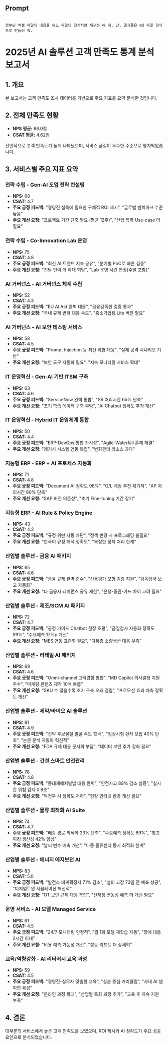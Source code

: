 ## Prompt

```

첨부된 엑셀 파일의 내용을 워드 파일의 형식처럼 재구성 해 줘. 단, 결과물은 md 파일 형식으로 만들어 줘.

```

# 2025년 AI 솔루션 고객 만족도 통계 분석 보고서

## 1. 개요
본 보고서는 고객 만족도 조사 데이터를 기반으로 주요 지표를 요약 분석한 것입니다.

## 2. 전체 만족도 현황
- **NPS 평균:** 66.0점  
- **CSAT 평균:** 4.62점

전반적으로 고객 만족도가 높게 나타났으며, 서비스 품질이 우수한 수준으로 평가되었습니다.

## 3. 서비스별 주요 지표 요약

### 전략 수립 - Gen-AI 도입 전략 컨설팅
- **NPS:** 68
- **CSAT:** 4.7
- **주요 긍정 피드백:** "경영진 설득에 필요한 구체적 ROI 제시", "글로벌 벤치마크 수준 높음"
- **주요 개선 요청:** "프로젝트 기간 단축 필요 (평균 12주)", "산업 특화 Use-case 더 필요"

### 전략 수립 - Co-Innovation Lab 운영
- **NPS:** 75
- **CSAT:** 4.8
- **주요 긍정 피드백:** "최신 AI 트렌드 지속 공유", "분기별 PoC로 빠른 검증"
- **주요 개선 요청:** "전담 인력 더 확대 희망", "Lab 운영 시간 연장(주말 포함)"

### AI 거버넌스 - AI 거버넌스 체계 수립
- **NPS:** 52
- **CSAT:** 4.3
- **주요 긍정 피드백:** "EU AI Act 완벽 대응", "금융감독원 검증 통과"
- **주요 개선 요청:** "국내 규제 변화 대응 속도", "중소기업용 Lite 버전 필요"

### AI 거버넌스 - AI 보안 테스팅 서비스
- **NPS:** 58
- **CSAT:** 4.5
- **주요 긍정 피드백:** "Prompt Injection 등 최신 위협 대응", "실제 공격 시나리오 기반"
- **주요 개선 요청:** "보안 도구 자동화 필요", "지속 모니터링 서비스 확대"

### IT 운영혁신 - Gen-AI 기반 ITSM 구축
- **NPS:** 63
- **CSAT:** 4.6
- **주요 긍정 피드백:** "ServiceNow 완벽 통합", "SR 처리시간 65% 단축"
- **주요 개선 요청:** "초기 학습 데이터 구축 부담", "AI Chatbot 정확도 추가 개선"

### IT 운영혁신 - Hybrid IT 운영체계 통합
- **NPS:** 50
- **CSAT:** 4.4
- **주요 긍정 피드백:** "ERP-DevOps 통합 가시성", "Agile-Waterfall 혼재 해결"
- **주요 개선 요청:** "레거시 시스템 연동 복잡", "변화관리 리소스 과다"

### 지능형 ERP - ERP + AI 프로세스 자동화
- **NPS:** 71
- **CSAT:** 4.8
- **주요 긍정 피드백:** "Document AI 정확도 98%", "G/L 계정 추천 획기적", "AP 처리시간 80% 단축"
- **주요 개선 요청:** "SAP 버전 의존성", "초기 Fine-tuning 기간 장기"

### 지능형 ERP - AI Rule & Policy Engine
- **NPS:** 43
- **CSAT:** 4.2
- **주요 긍정 피드백:** "규정 위반 자동 차단", "정책 변경 시 프로그래밍 불필요"
- **주요 개선 요청:** "한국어 규정 해석 정확도", "복잡한 정책 처리 한계"

### 산업별 솔루션 - 금융 AI 패키지
- **NPS:** 65
- **CSAT:** 4.6
- **주요 긍정 피드백:** "금융 규제 완벽 준수", "신용평가 모형 검증 지원", "감독당국 보고 자동화"
- **주요 개선 요청:** "타 금융사 레퍼런스 공유 제한", "은행-증권-카드 차이 고려 필요"

### 산업별 솔루션 - 제조/SCM AI 패키지
- **NPS:** 72
- **CSAT:** 4.7
- **주요 긍정 피드백:** "공정 가이드 Chatbot 현장 호평", "품질검사 자동화 정확도 99%", "수요예측 17%p 개선"
- **주요 개선 요청:** "MES 연동 표준화 필요", "다품종 소량생산 대응 부족"

### 산업별 솔루션 - 리테일 AI 패키지
- **NPS:** 69
- **CSAT:** 4.6
- **주요 긍정 피드백:** "Omni-channel 고객경험 통합", "MD Copilot 의사결정 지원 우수", "마케팅 콘텐츠 제작 10배 빠름"
- **주요 개선 요청:** "SKU 수 많을수록 초기 구축 오래 걸림", "프로모션 효과 예측 정확도 개선"

### 산업별 솔루션 - 제약/바이오 AI 솔루션
- **NPS:** 81
- **CSAT:** 4.9
- **주요 긍정 피드백:** "신약 후보물질 발굴 속도 12배", "임상시험 환자 모집 40% 단축", "논문 분석 자동화 혁신적"
- **주요 개선 요청:** "FDA 규제 대응 문서화 부담", "데이터 보안 추가 강화 필요"

### 산업별 솔루션 - 건설 스마트 안전관리
- **NPS:** 78
- **CSAT:** 4.8
- **주요 긍정 피드백:** "중대재해처벌법 대응 완벽", "안전사고 89% 감소 실증", "실시간 위험 감지 0.8초"
- **주요 개선 요청:** "악천후 시 정확도 저하", "현장 인터넷 환경 개선 필요"

### 산업별 솔루션 - 물류 최적화 AI Suite
- **NPS:** 74
- **CSAT:** 4.7
- **주요 긍정 피드백:** "배송 경로 최적화 23% 단축", "수요예측 정확도 89%", "창고 피킹 생산성 42% 향상"
- **주요 개선 요청:** "날씨 변수 예측 개선", "다중 물류센터 동시 최적화 한계"

### 산업별 솔루션 - 에너지 예지보전 AI
- **NPS:** 83
- **CSAT:** 5.0
- **주요 긍정 피드백:** "발전소 비계획정지 71% 감소", "설비 고장 73일 전 예측 성공", "디지털트윈 시뮬레이션 혁신적"
- **주요 개선 요청:** "OT 보안 규제 대응 복잡", "신재생 변동성 예측 더 개선 필요"

### 운영 서비스 - AI 모델 Managed Service
- **NPS:** 61
- **CSAT:** 4.5
- **주요 긍정 피드백:** "24/7 모니터링 안정적", "월 1회 모델 재학습 자동", "장애 대응 2시간 이내"
- **주요 개선 요청:** "비용 예측 가능성 개선", "성능 리포트 더 상세히"

### 교육/역량강화 - AI 리터러시 교육 과정
- **NPS:** 59
- **CSAT:** 4.5
- **주요 긍정 피드백:** "경영진-실무자 맞춤형 교육", "실습 중심 커리큘럼", "사내 AI 챔피언 육성"
- **주요 개선 요청:** "온라인 과정 확대", "산업별 특화 과정 추가", "교육 후 지속 지원 부족"


## 4. 결론
대부분의 서비스에서 높은 고객 만족도를 보였으며, ROI 제시와 AI 정확도가 주요 성공 요인으로 분석되었습니다.
